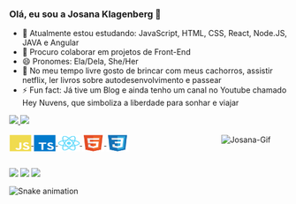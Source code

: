 ### Olá, eu sou a Josana Klagenberg 👋

- 🌱 Atualmente estou estudando: JavaScript, HTML, CSS, React, Node.JS, JAVA e Angular
- 👯 Procuro colaborar em projetos de Front-End
- 😄 Pronomes: Ela/Dela, She/Her
- 🌄 No meu tempo livre gosto de brincar com meus cachorros, assistir netflix, ler livros sobre autodesenvolvimento e passear
- ⚡ Fun fact: Já tive um Blog e ainda tenho um canal no Youtube chamado Hey Nuvens, que simboliza a liberdade para sonhar e viajar

 <div>
  <a href="https://github.com/Josana-Kla">
  <img height="180em" src="https://github-readme-stats.vercel.app/api?username=Josana-Kla&show_icons=true&theme=dracula&include_all_commits=true&count_private=true"/>
  <img height="180em" src="https://github-readme-stats.vercel.app/api/top-langs/?username=Josana-Kla&layout=compact&langs_count=7&theme=dracula"/>
</div>
<div style="display: inline_block"><br>
  <img align="center" alt="Josana-Js" height="30" width="40" src="https://raw.githubusercontent.com/devicons/devicon/master/icons/javascript/javascript-plain.svg">
  <img align="center" alt="Josana-Ts" height="30" width="40" src="https://raw.githubusercontent.com/devicons/devicon/master/icons/typescript/typescript-plain.svg">
  <img align="center" alt="Josana-React" height="30" width="40" src="https://raw.githubusercontent.com/devicons/devicon/master/icons/react/react-original.svg">
  <img align="center" alt="Josana-HTML" height="30" width="40" src="https://raw.githubusercontent.com/devicons/devicon/master/icons/html5/html5-original.svg">
  <img align="center" alt="Josana-CSS" height="30" width="40" src="https://raw.githubusercontent.com/devicons/devicon/master/icons/css3/css3-original.svg">
  <img align="right" alt="Josana-Gif" height="120" width="120" border="0" src="https://i.picasion.com/pic91/7961cc7fc494d5d91c351a3bc885e4cf.gif">
</div>

 ##
 
<div> 
  <a href="https://www.instagram.com/jambt/" target="_blank"><img src="https://img.shields.io/badge/-Instagram-%23E4405F?style=for-the-badge&logo=instagram&logoColor=white" target="_blank"></a> 
  <a href = "mailto:josana.0205@gmail.com"><img src="https://img.shields.io/badge/-Gmail-%23333?style=for-the-badge&logo=gmail&logoColor=white" target="_blank"></a>
  <a href="https://www.linkedin.com/in/josana-klagenberg/" target="_blank"><img src="https://img.shields.io/badge/-LinkedIn-%230077B5?style=for-the-badge&logo=linkedin&logoColor=white" target="_blank"></a> 
 
 ![Snake animation](https://github.com/Josana-Kla/Josana-Kla/blob/output/github-contribution-grid-snake.svg)

</div>
